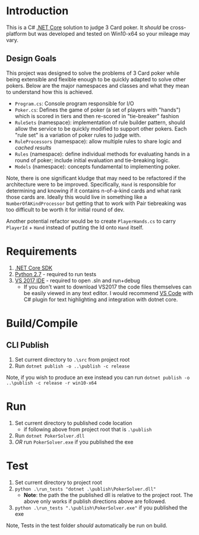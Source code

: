 # Introduction

This is a C# [.NET Core](https://github.com/dotnet/core) solution to judge 3 Card poker. It _should_ be cross-platform but was developed and tested on Win10-x64 so your mileage may vary.

## Design Goals

This project was designed to solve the problems of 3 Card poker while being extensible and flexible enough to be quickly adapted to solve other pokers. Below are the major namespaces and classes and what they mean to understand how this is achieved.

* `Program.cs`: Console program responsible for I/O
* `Poker.cs`: Defines the game of poker (a set of players with "hands") which is scored in tiers and then re-scored in "tie-breaker" fashion
* `RuleSets` (namespace): implementation of rule builder pattern, should allow the service to be quickly modified to support other pokers. Each "rule set" is a variation of poker rules to judge with.
* `RuleProcessors` (namespace): allow multiple rules to share logic and _cached results_
* `Rules` (namespace): define individual methods for evaluating hands in a round of poker; include initial evaluation and tie-breaking logic.
* `Models` (namespace): concepts fundamental to implementing poker.

Note, there is one significant kludge that may need to be refactored if the architecture were to be improved. Specifically, `Hand` is responsible for determining and knowing if it contains n-of-a-kind cards and what rank those cards are. Ideally this would live in something like a `NumberOfAKindProcessor` but getting that to work with Pair tiebreaking was too difficult to be worth it for initial round of dev.

Another potential refactor would be to create `PlayerHands.cs` to carry `PlayerId` + `Hand` instead of putting the Id onto `Hand` itself.

# Requirements
1. [.NET Core SDK](https://www.microsoft.com/net/download/core)
2. [Python 2.7](https://www.python.org/downloads/) - required to run tests
3. [VS 2017 IDE](https://www.visualstudio.com/downloads/) - required to open .sln and run+debug
   * If you don't want to download VS2017 the code files themselves can be easily viewed in any text editor. I would recommend [VS Code](https://code.visualstudio.com/?wt.mc_id=vscom_downloads) with C# plugin for text highlighting and integration with dotnet core.

# Build/Compile

## CLI Publish
1. Set current directory to `.\src` from project root
2. Run `dotnet publish -o ..\publish -c release`

Note, if you wish to produce an exe instead you can run `dotnet publish -o ..\publish -c release -r win10-x64`

# Run
1. Set current directory to published code location
   * if following above from project root that is `.\publish`
2. Run `dotnet PokerSolver.dll`
3. *OR* run `PokerSolver.exe` if you published the exe

# Test
1. Set current directory to project root
2. `python .\run_tests "dotnet .\publish\PokerSolver.dll"`
	* **Note**: the path the the published dll is relative to the project root. The above only works if publish directions above are followed. 
3. `python .\run_tests ".\publish\PokerSolver.exe"` if you published the exe

Note, Tests in the test folder _should_ automatically be run on build.

